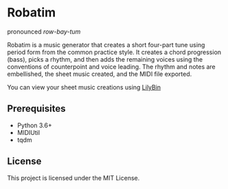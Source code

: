 # Robatim
pronounced *row-bay-tum*

Robatim is a music generator that creates a short four-part tune using period form from the common practice style. It creates a chord progression (bass), picks a rhythm, and then adds the remaining voices using the conventions of counterpoint and voice leading. The rhythm and notes are embellished, the sheet music created, and the MIDI file exported.

You can view your sheet music creations using [LilyBin](http://lilybin.com)

## Prerequisites

* Python 3.6+
* MIDIUtil
* tqdm

## License

This project is licensed under the MIT License.

